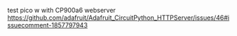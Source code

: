 test pico w with CP900a6 webserver
https://github.com/adafruit/Adafruit_CircuitPython_HTTPServer/issues/46#issuecomment-1857797943
